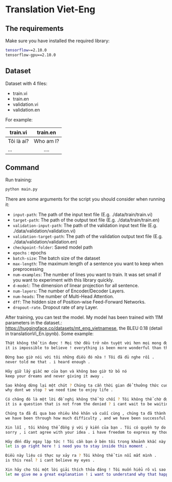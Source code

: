 # Translation Viet-Eng

## The requirements

Make sure you have installed the required library:

```bash
tensorflow==2.10.0
tensorflow-gpu==2.10.0
```
## Dataset
Dataset with 4 files:
- train.vi
- train.en
- validation.vi
- validation.en

For example: 

| train.vi   |   train.en      |
|----------|:-------------:|
| Tôi là ai?      |  Who am I?|
| ...              |    .... |

## Command

Run training:

```bash
python main.py
```
There are some arguments for the script you should consider when running it:

- `input-path`: The path of the input text file (E.g. ./data/train/train.vi)
- `target-path`: The path of the output text file (E.g. ./data/train/train.en)
- `validation-input-path`: The path of the validation input text file (E.g. ./data/validation/validation.vi)
- `validation-target-path`: The path of the validation output text file (E.g. ./data/validation/validation.en)
- `checkpoint-folder`: Saved model path
- `epochs` : epochs
- `batch-size`: The batch size of the dataset
- `max-length`: The maximum length of a sentence you want to keep when preprocessing
- `num-examples`: The number of lines you want to train. It was set small if you want to experiment with this library quickly.
- `d-model`: The dimension of linear projection for all sentence.
- `num-layers`: The number of Encoder/Decoder Layers. 
- `num-heads`: The number of Multi-Head Attention. 
- `dff`: The hidden size of Position-wise Feed-Forward Networks.
- `dropout-rate`. Dropout rate of any Layer. 

After training, you can test the model. My model has been trained with 11M parameters in the dataset.: https://huggingface.co/datasets/mt_eng_vietnamese, the BLEU 0.18 (detail in translationVi_En.ipynb). Some example:

```bash
Thật không thể tin được ! Mọi thứ đều trở nên tuyệt vời hơn mọi mong đợi . 
it is impossible to believe ! everything is been more wonderful than the expectations .

Đừng bao giờ nói với tôi những điều đó nữa ! Tôi đã đủ nghe rồi . 
never told me that . i heard enough .

Hãy giữ lấy giấc mơ của bạn và không bao giờ từ bỏ nó  
keep your dreams and never giving it away .

Sao không dừng lại một chút ? Chúng ta cần thời gian để thưởng thức cuộc sống . 
why dont we stop ? we need time to enjoy life .

Có chăng đó là một lời đề nghị không thể từ chối ? Tôi không thể chờ đợi để tham gia ! 
it is a question that is not from the denied ? i cant wait to be waiting for the next .

Chúng ta đã đi qua bao nhiêu khó khăn và cuối cùng , chúng ta đã thành công ! 
we have been through how much difficulty , and we have been successful !

Xin lỗi , tôi không thể đồng ý với ý kiến của bạn . Tôi có quyền tự do biểu đạt suy nghĩ của mình . 
sorry , i cant agree with your idea . i have freedom to express my thoughts .

Hãy đến đây ngay lập tức ! Tôi cần bạn ở bên tôi trong khoảnh khắc này . 
let is go right here ! i need you to stay inside this moment .

Điều này liệu có thực sự xảy ra ? Tôi không thể tin nổi mắt mình . 
is this real ? i cant believe my eyes .

Xin hãy cho tôi một lời giải thích thỏa đáng ! Tôi muốn hiểu rõ vì sao điều đó lại xảy ra . 
let me give me a great explanation ! i want to understand why that happened .
```

                    
